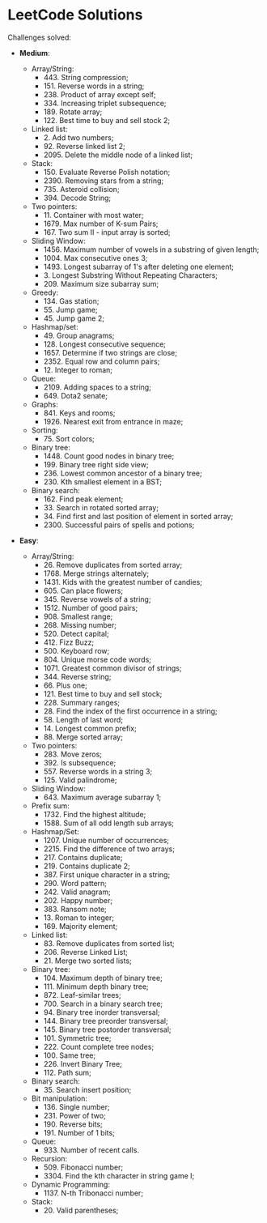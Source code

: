 # LeetCode Solutions

Challenges solved:

- **Medium**:
  - Array/String:
    - 443\. String compression;
    - 151\. Reverse words in a string;
    - 238\. Product of array except self;
    - 334\. Increasing triplet subsequence;
    - 189\. Rotate array;
    - 122\. Best time to buy and sell stock 2;
  - Linked list:
    - 2\. Add two numbers;
    - 92\. Reverse linked list 2;
    - 2095\. Delete the middle node of a linked list;
  - Stack:
    - 150\. Evaluate Reverse Polish notation;
    - 2390\. Removing stars from a string;
    - 735\. Asteroid collision;
    - 394\. Decode String;
  - Two pointers:
    - 11\. Container with most water;
    - 1679\. Max number of K-sum Pairs;
    - 167\. Two sum II - input array is sorted;
  - Sliding Window:
    - 1456\. Maximum number of vowels in a substring of given length;
    - 1004\. Max consecutive ones 3;
    - 1493\. Longest subarray of 1's after deleting one element;
    - 3\. Longest Substring Without Repeating Characters;
    - 209\. Maximum size subarray sum;
  - Greedy:
    - 134\. Gas station;
    - 55\. Jump game;
    - 45\. Jump game 2;
  - Hashmap/set:
    - 49\. Group anagrams;
    - 128\. Longest consecutive sequence;
    - 1657\. Determine if two strings are close;
    - 2352\. Equal row and column pairs;
    - 12\. Integer to roman;
  - Queue:
    - 2109\. Adding spaces to a string;
    - 649\. Dota2 senate;
  - Graphs:
    - 841\. Keys and rooms;
    - 1926\. Nearest exit from entrance in maze;
  - Sorting:
    - 75\. Sort colors;
  - Binary tree:
    - 1448\. Count good nodes in binary tree;
    - 199\. Binary tree right side view;
    - 236\. Lowest common ancestor of a binary tree;
    - 230\. Kth smallest element in a BST;
  - Binary search:
    - 162\. Find peak element;
    - 33\. Search in rotated sorted array;
    - 34\. Find first and last position of element in sorted array;
    - 2300\. Successful pairs of spells and potions;

- **Easy**:
  - Array/String:
    - 26\. Remove duplicates from sorted array;
    - 1768\. Merge strings alternately;
    - 1431\. Kids with the greatest number of candies;
    - 605\. Can place flowers;
    - 345\. Reverse vowels of a string;
    - 1512\. Number of good pairs;
    - 908\. Smallest range;
    - 268\. Missing number;
    - 520\. Detect capital;
    - 412\. Fizz Buzz;
    - 500\. Keyboard row;
    - 804\. Unique morse code words;
    - 1071\. Greatest common divisor of strings;
    - 344\. Reverse string;
    - 66\. Plus one;
    - 121\. Best time to buy and sell stock;
    - 228\. Summary ranges;
    - 28\. Find the index of the first occurrence in a string;
    - 58\. Length of last word;
    - 14\. Longest common prefix;
    - 88\. Merge sorted array;
  - Two pointers:
    - 283\. Move zeros;
    - 392\. Is subsequence;
    - 557\. Reverse words in a string 3;
    - 125\. Valid palindrome;
  - Sliding Window:
    - 643\. Maximum average subarray 1;
  - Prefix sum:
    - 1732\. Find the highest altitude;
    - 1588\. Sum of all odd length sub arrays;
  - Hashmap/Set:
    - 1207\. Unique number of occurrences;
    - 2215\. Find the difference of two arrays;
    - 217\. Contains duplicate;
    - 219\. Contains duplicate 2;
    - 387\. First unique character in a string;
    - 290\. Word pattern;
    - 242\. Valid anagram;
    - 202\. Happy number;
    - 383\. Ransom note;
    - 13\. Roman to integer;
    - 169\. Majority element;
  - Linked list:
    - 83\. Remove duplicates from sorted list;
    - 206\. Reverse Linked List;
    - 21\. Merge two sorted lists;
  - Binary tree:
    - 104\. Maximum depth of binary tree;
    - 111\. Minimum depth binary tree;
    - 872\. Leaf-similar trees;
    - 700\. Search in a binary search tree;
    - 94\. Binary tree inorder transversal;
    - 144\. Binary tree preorder transversal;
    - 145\. Binary tree postorder transversal;
    - 101\. Symmetric tree;
    - 222\. Count complete tree nodes;
    - 100\. Same tree;
    - 226\. Invert Binary Tree;
    - 112\. Path sum;
  - Binary search:
    - 35\. Search insert position;
  - Bit manipulation:
    - 136\. Single number;
    - 231\. Power of two;
    - 190\. Reverse bits;
    - 191\. Number of 1 bits;
  - Queue:
    - 933\. Number of recent calls.
  - Recursion:
    - 509\. Fibonacci number;
    - 3304\. Find the kth character in string game I;
  - Dynamic Programming:
    - 1137\. N-th Tribonacci number;
  - Stack:
    - 20\. Valid parentheses;